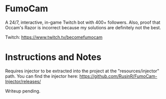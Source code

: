 # FumoCam
A 24/7, interactive, in-game Twitch bot with 400+ followers. Also, proof that Occam's Razor is incorrect because my solutions are definitely not the best.

Twitch: https://www.twitch.tv/becomefumocam

# Instructions and Notes
Requires injector to be extracted into the project at the "resources/injector" path. You can find the injector here: https://github.com/RusinR/FumoCam-Injector/releases/

Writeup pending.
